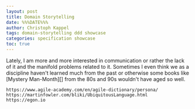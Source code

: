 ```yaml
---
layout: post
title: Domain Storytelling
date: %%%DATE%%%
author: Christoph Kappel
tags: domain-storytelling ddd showcase
categories: specification showcase
toc: true
---
```

Lately, I am more and more interested in communication or rather the lack of it and the manifold
problems related to it.
Sometimes I even think we as a discipline haven't learned much from the past or otherwise some
books like [Mystery Man-Month][] from the 80s and 90s wouldn't have aged so well.

```
https://www.agile-academy.com/en/agile-dictionary/persona/
https://martinfowler.com/bliki/UbiquitousLanguage.html
https://egon.io
```